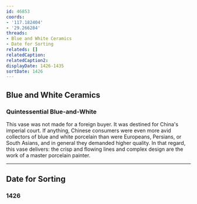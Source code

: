```yaml
---
id: 46853
coords:
- '117.182404'
- '29.266284'
threads:
- Blue and White Ceramics
- Date for Sorting
relateds: []
relatedCaption: 
relatedCaption2: 
displayDate: 1426-1435
sortDate: 1426
---
```


## Blue and White Ceramics

### Quintessential Blue-and-White

This vase was not made for a foreign buyer. It was destined for China's imperial court. If anything, Chinese consumers were even more avid collectors of blue and white porcelain than were Europeans, Persians, or South Asians, and in general they demanded higher quality. In that regard, this vase delivers: the crisp and flowing lines and complex design are the work of a master porcelain painter.

* * *

## Date for Sorting

### 1426

